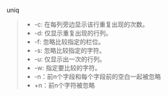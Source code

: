 uniq

> - -c: 在每列旁边显示该行重复出现的次数。
> - -d: 仅显示重复出现的行列。
> - -f: 忽略比较指定的栏位。
> - -s: 忽略比较指定的字符。
> - -u: 仅显示出一次的行列。
> - -w: 指定要比较的字符。
> - -n：前n个字段和每个字段前的空白一起被忽略
> - +n：前n个字符被忽略

